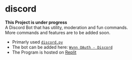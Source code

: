 # discord 
**This Project is under progress**\
A Discord Bot that has utility, moderation and fun commands.\
More commands and features are to be added soon. 
* Primarly used <a href="https://github.com/rapptz/discord.py">`discord.py`</a>
* The bot can be added here: <a href="https://discord.com/api/oauth2/authorize?client_id=865603879148453928&permissions=8&scope=bot">`Wynn OAuth - Discord`</a>
* The Program is hosted on <a href="https://replit.com/@vtm3678/Wynn#main.py">Replit</a>
